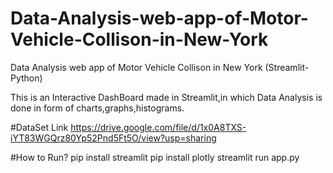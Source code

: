 # Data-Analysis-web-app-of-Motor-Vehicle-Collison-in-New-York
Data Analysis web app of Motor Vehicle Collison in New York (Streamlit-Python)

This is an Interactive DashBoard made in Streamlit,in which Data Analysis is done in form of charts,graphs,histograms.

#DataSet Link
https://drive.google.com/file/d/1x0A8TXS-iYT83WGQrz80Yp52Pnd5Ft5O/view?usp=sharing

#How to Run?
pip install streamlit
pip install plotly
streamlit run app.py



